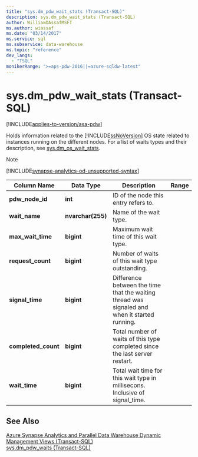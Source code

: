 ```yaml
---
title: "sys.dm_pdw_wait_stats (Transact-SQL)"
description: sys.dm_pdw_wait_stats (Transact-SQL)
author: WilliamDAssafMSFT
ms.author: wiassaf
ms.date: "03/14/2017"
ms.service: sql
ms.subservice: data-warehouse
ms.topic: "reference"
dev_langs:
  - "TSQL"
monikerRange: ">=aps-pdw-2016||=azure-sqldw-latest"
---
```

# sys.dm_pdw_wait_stats (Transact-SQL)
[!INCLUDE[applies-to-version/asa-pdw](../../includes/applies-to-version/asa-pdw.md)]

  Holds information related to the [!INCLUDE[ssNoVersion](../../includes/ssnoversion-md.md)] OS state related to instances running on the different nodes. For a list of waits types and their description, see [sys.dm_os_wait_stats](https://msdn.microsoft.com/library/ms179984\(v=sql.120\).aspx).

> [!NOTE]
> [!INCLUDE[synapse-analytics-od-unsupported-syntax](../../includes/synapse-analytics-od-unsupported-syntax.md)]
  
|Column Name|Data Type|Description|Range|  
|-----------------|---------------|-----------------|-----------|  
|**pdw_node_id**|**int**|ID of the node this entry refers to.||  
|**wait_name**|**nvarchar(255)**|Name of the wait type.||  
|**max_wait_time**|**bigint**|Maximum wait time of this wait type.||  
|**request_count**|**bigint**|Number of waits of this wait type outstanding.||  
|**signal_time**|**bigint**|Difference between the time that the waiting thread was signaled and when it started running.||  
|**completed_count**|**bigint**|Total number of waits of this type completed since the last server restart.||  
|**wait_time**|**bigint**|Total wait time for this wait type in millisecons. Inclusive of signal_time.||  
  
## See Also  
 [Azure Synapse Analytics and Parallel Data Warehouse Dynamic Management Views &#40;Transact-SQL&#41;](../../relational-databases/system-dynamic-management-views/sql-and-parallel-data-warehouse-dynamic-management-views.md)   
 [sys.dm_pdw_waits &#40;Transact-SQL&#41;](../../relational-databases/system-dynamic-management-views/sys-dm-pdw-waits-transact-sql.md)  
  
  
